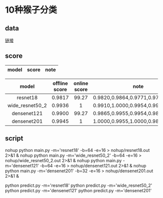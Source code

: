 # 10种猴子分类
## data
[链接](https://god.yanxishe.com/48)
## score
|model|score|note|
|:---:|:---:|:---:|

|model|offline score|online score|note|
|:---:|:---:|:---:|:---:|
|resnet18|0.9817|99.27|0.9820,0.9864,0.9771,0.9771,0.9862|
|wide_resnet50_2|0.9936|1|0.9910,1.0000,0.9954,0.9908,0.9908|
|densenet121|0.9900|99.27|0.9865,0.9955,0.9954,0.9817,0.9908|
|densenet201|0.9945|1|1.0000,0.9955,1.0000,0.9817,0.9954|

## script
nohup python main.py -m='resnet18' -b=64 -e=16 > nohup/resnet18.out 2>&1 &
nohup python main.py -m='wide_resnet50_2' -b=64 -e=16 > nohup/wide_resnet50_2.out 2>&1 &
nohup python main.py -m='densenet121' -b=64 -e=16 > nohup/densenet121.out 2>&1 &
nohup python main.py -m='densenet201' -b=32 -e=16 > nohup/densenet201.out 2>&1 &

python predict.py -m='resnet18'
python predict.py -m='wide_resnet50_2'
python predict.py -m='densenet121'
python predict.py -m='densenet201'

